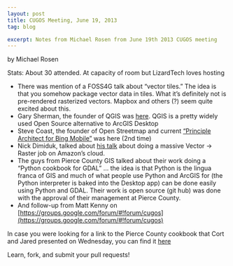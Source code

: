 ```yaml
---
layout: post
title: CUGOS Meeting, June 19, 2013
tag: blog

excerpt: Notes from Michael Rosen from June 19th 2013 CUGOS meeting
---
```


by Michael Rosen

Stats: About 30 attended. At capacity of room but LizardTech loves hosting

- There was mention of a FOSS4G talk about “vector tiles.”  The idea is that you somehow package vector data in tiles.  What it’s definitely not is pre-rendered rasterized vectors. Mapbox and others (?) seem quite excited about this.
- Gary Sherman, the founder of QGIS was [here](http://linfiniti.com/2011/10/interview-with-gary-sherman-qgis-founder-part-1/).  QGIS is a pretty widely used Open Source alternative to ArcGIS Desktop
- Steve Coast, the founder of Open Streetmap and current [“Principle Architect for Bing Mobile”](http://spatiallyadjusted.com/2010/11/23/what-steve-coasts-move-to-bing-really-means/) was here (2nd time)
- Nick Dimiduk, talked about [his talk](http://www.n10k.com/blog/cartography-to-the-cloud/) about doing a massive Vector -> Raster job on Amazon’s cloud.
- The guys from Pierce County GIS talked about their work doing a “Python cookbook for GDAL” … the idea is that Python is the lingua franca of GIS and much of what people use Python and ArcGIS for (the Python interpreter is baked into the Desktop app) can be done easily using Python and GDAL.  Their work is open source (git hub) was done with the approval of their management at Pierce County.
- And follow-up from Matt Kenny on [https://groups.google.com/forum/#!forum/cugos](https://groups.google.com/forum/#!forum/cugos)
  
In case you were looking for a link to the Pierce County cookbook that Cort and Jared presented on Wednesday, you can find it [here](https://github.com/pcjericks/py-gdalogr-cookbook)
   
Learn, fork, and submit your pull requests!

